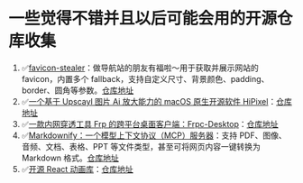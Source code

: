 # 一些觉得不错并且以后可能会用的开源仓库收集

1. ✅[favicon-stealer](https://x.com/realcoreychiu/status/1895013180788875526)：做导航站的朋友有福啦～用于获取并展示网站的 favicon，内置多个 fallback，支持自定义尺寸、背景颜色、padding、border、圆角等参数。[仓库地址](https://github.com/iAmCorey/favicon-stealer)
2. ✅[一个基于 Upscayl 图片 Ai 放大能力的 macOS 原生开源软件 HiPixel](https://x.com/HiTw93/status/1894175728457191816)：[仓库地址](https://github.com/okooo5km/HiPixel)
3. ✅[一款内网穿透工具 Frp 的跨平台桌面客户端：Frpc-Desktop](https://x.com/GitHub_Daily/status/1893616798718685446)：[仓库地址](https://github.com/luckjiawei/frpc-desktop)
4. ✅[Markdownify：一个模型上下文协议（MCP）服务器](https://x.com/GitHub_Daily/status/1893188469960384543)：支持 PDF、图像、音频、文档、表格、PPT 等文件类型，甚至可将网页内容一键转换为 Markdown 格式。[仓库地址](https://github.com/zcaceres/markdownify-mcp)
5. ✅[开源 React 动画库](https://x.com/remixdesigner/status/1892977873918812334)：[仓库地址](https://github.com/DavidHDev/react-bits)
